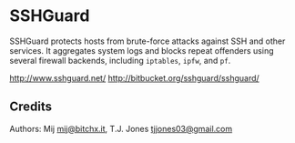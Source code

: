 SSHGuard
========
SSHGuard protects hosts from brute-force attacks against SSH and other
services. It aggregates system logs and blocks repeat offenders using
several firewall backends, including `iptables`, `ipfw`, and `pf`.

http://www.sshguard.net/
http://bitbucket.org/sshguard/sshguard/

Credits
-------
Authors: Mij <mij@bitchx.it>, T.J. Jones <tjjones03@gmail.com>
